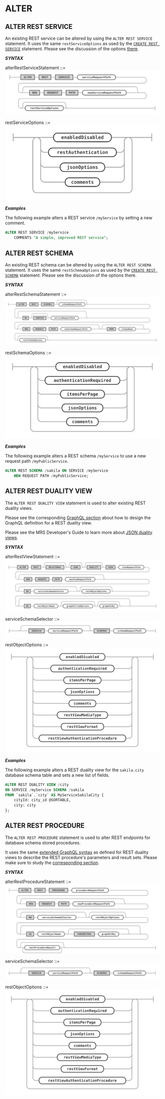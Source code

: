 <!-- Copyright (c) 2022, 2023, Oracle and/or its affiliates.

This program is free software; you can redistribute it and/or modify
it under the terms of the GNU General Public License, version 2.0,
as published by the Free Software Foundation.

This program is also distributed with certain software (including
but not limited to OpenSSL) that is licensed under separate terms, as
designated in a particular file or component or in included license
documentation.  The authors of MySQL hereby grant you an additional
permission to link the program and your derivative works with the
separately licensed software that they have included with MySQL.
This program is distributed in the hope that it will be useful,  but
WITHOUT ANY WARRANTY; without even the implied warranty of
MERCHANTABILITY or FITNESS FOR A PARTICULAR PURPOSE.  See
the GNU General Public License, version 2.0, for more details.

You should have received a copy of the GNU General Public License
along with this program; if not, write to the Free Software Foundation, Inc.,
51 Franklin St, Fifth Floor, Boston, MA 02110-1301 USA -->

# ALTER

## ALTER REST SERVICE

An existing REST service can be altered by using the `ALTER REST SERVICE` statement. It uses the same `restServiceOptions` as used by the [`CREATE REST SERVICE`](#create-rest-service) statement. Please see the discussion of the options [there](#create-rest-service).

**_SYNTAX_**

alterRestServiceStatement ::=
![alterRestServiceStatement](../../images/ddl/alterRestServiceStatement.svg "alterRestServiceStatement")

restServiceOptions ::=
![restServiceOptions](../../images/ddl/restServiceOptions.svg "restServiceOptions")

**_Examples_**

The following example alters a REST service `/myService` by setting a new comment.

```sql
ALTER REST SERVICE /myService
    COMMENTS "A simple, improved REST service";
```

## ALTER REST SCHEMA

An existing REST schema can be altered by using the `ALTER REST SCHEMA` statement. It uses the same `restSchemaOptions` as used by the [`CREATE REST SCHEMA`](#create-rest-schema) statement. Please see the discussion of the options there.

**_SYNTAX_**

alterRestSchemaStatement ::=
![alterRestSchemaStatement](../../images/ddl/alterRestSchemaStatement.svg "alterRestSchemaStatement")

restSchemaOptions ::=
![restSchemaOptions](../../images/ddl/restSchemaOptions.svg "restSchemaOptions")

**_Examples_**

The following example alters a REST schema `/myService` to use a new request path `/myPublicService`.

```sql
ALTER REST SCHEMA /sakila ON SERVICE /myService
    NEW REQUEST PATH /myPublicService;
```

## ALTER REST DUALITY VIEW

The `ALTER REST DUALITY VIEW` statement is used to alter existing REST duality views.

Please see the corresponding [GraphQL section](#defining-the-graphql-definition-for-a-rest-duality-view) about how to design the GraphQL definition for a REST duality view.

Please see the MRS Developer's Guide to learn more about [JSON duality views](index.html#json-duality-views).

**_SYNTAX_**

alterRestViewStatement ::=
![alterRestViewStatement](../../images/ddl/alterRestViewStatement.svg "alterRestViewStatement")

serviceSchemaSelector ::=
![serviceSchemaSelector](../../images/ddl/serviceSchemaSelector.svg "serviceSchemaSelector")

restObjectOptions ::=
![restObjectOptions](../../images/ddl/restObjectOptions.svg "restObjectOptions")

**_Examples_**

The following example alters a REST duality view for the `sakila.city` database schema table and sets a new list of fields.

```sql
ALTER REST DUALITY VIEW /city
ON SERVICE /myService SCHEMA /sakila
FROM `sakila`.`city` AS MyServiceSakilaCity {
    cityId: city_id @SORTABLE,
    city: city
};
```

## ALTER REST PROCEDURE

The `ALTER REST PROCEDURE` statement is used to alter REST endpoints for database schema stored procedures.

It uses the same [extended GraphQL syntax](#defining-the-graphql-definition-for-a-rest-duality-view) as defined for REST duality views to describe the REST procedure's parameters and result sets. Please make sure to study the [corresponding section](#defining-the-graphql-definition-for-a-rest-duality-view).

**_SYNTAX_**

alterRestProcedureStatement ::=
![alterRestProcedureStatement](../../images/ddl/alterRestProcedureStatement.svg "alterRestProcedureStatement")

serviceSchemaSelector ::=
![serviceSchemaSelector](../../images/ddl/serviceSchemaSelector.svg "serviceSchemaSelector")

restObjectOptions ::=
![restObjectOptions](../../images/ddl/restObjectOptions.svg "restObjectOptions")
